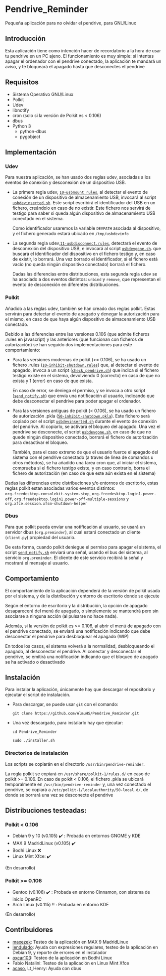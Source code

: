 # Pendrive_Reminder
Pequeña aplicación para no olvidar el pendrive, para GNU/Linux

## Introducción
Esta aplicación tiene como intención hacer de recordatorio a la hora de usar tu pendrive en un PC ajeno.
El funcionamiento es muy simple: si intentas apagar el ordenador con el pendrive conectado, la aplicación te mandará un aviso, y te bloqueará el apagado hasta que desconectes el pendrive

## Requisitos
- Sistema Operativo GNU/Linux
- Polkit
- Udev
- libnotify
- cron (solo si la versión de Polkit es < 0.106)
- dbus
- Python 3
    - python-dbus
    - pygobject

## Implementación

### Udev
Para nuestra aplicación, se han usado dos reglas udev, asociadas a los eventos de conexión y desconexión de un dispositivo USB.

- La primera regla udev, [`10-usbmount.rules`](https://github.com/AlmuHS/Pendrive_Reminder/blob/master/udev-rules/10-usbmount.rules), al detectar el evento de conexión de un dispositivo de almacenamiento USB, invocará al script [`usbdevinserted.sh`](https://github.com/AlmuHS/Pendrive_Reminder/blob/master/aux_scripts/usbdevinserted.sh). Este script escribirá el identificador del USB en un fichero, creándolo en caso de no existir.
Este fichero nos servirá de testigo para saber si queda algún dispositivo de almacenamiento USB conectado en el sistema.

	Como identificador usaremos la variable `DEVPATH` asociada al dispositivo, y el fichero generado estará ubicado en `/tmp/usbdevinfo`


- La segunda regla udev,[`11-usbdisconnect.rules`](https://github.com/AlmuHS/Pendrive_Reminder/blob/master/udev-rules/11-usbdisconnect.rules), detectará el evento de desconexión del dispositivo USB, e invocará al script [`usbdevgone.sh`](https://github.com/AlmuHS/Pendrive_Reminder/blob/master/aux_scripts/usbdevgone.sh). que buscará el identificador del dispositivo en el fichero testigo y, en caso de existir, lo borrará. Una vez borrado el identificador, si el fichero está vacío (no queda ningún dispositivo conectado) borrará el fichero.

	Dadas las diferencias entre distribuciones, esta segunda regla udev se ha asociado a dos eventos distintos: `unbind` y `remove`, que representan el evento de desconexión en diferentes distribuciones.

### Polkit
Añadido a las reglas udev, también se han creado dos reglas polkit. Estas servirán para detectar el evento de apagado y denegar la autorización para el mismo, en caso de que haya algún dispositivo de almacenamiento USB conectado.

Debido a las diferencias entre las versiones 0.106 (que admite ficheros .rules en javascript) y las anteriores (que funcionan con ficheros de autorización) se han seguido dos implementaciones para este comportamiento:


- Para las versiones modernas de polkit (>= 0.106), se ha usado un fichero .rules ([`10-inhibit-shutdown.rules`](https://github.com/AlmuHS/Pendrive_Reminder/blob/master/polkit-rules/10-inhibit-shutdown.rules)) que, al detectar el evento de apagado, invoca a un script ([`check_pendrive.sh`](https://github.com/AlmuHS/Pendrive_Reminder/blob/master/aux_scripts/check_pendrive.sh)) que indica si el fichero testigo existe en el sistema, devolviendo 0 (correcto) en caso de que no exista y 1 (error) en caso de que exista.

	En caso de error, se deniega el permiso, y se invoca a otro script ([`send_notify.sh`](https://github.com/AlmuHS/Pendrive_Reminder/blob/master/aux_scripts/send_notify.sh)) que envía una notificación al usuario, indicando que debe desconectar el pendrive para poder apagar el ordenador.
	
- Para las versiones antiguas de polkit (< 0.106), se ha usado un fichero de autorización .pkla ([`50-inhibit-shutdown.pkla`](https://github.com/AlmuHS/Pendrive_Reminder/blob/master/polkit-rules/50-inhibit-shutdown.pkla)).
		Este fichero será copiado por el script [`usbdevinserted.sh`](https://github.com/AlmuHS/Pendrive_Reminder/blob/master/aux_scripts/usbdevinserted.sh) durante el evento de conexión del pendrive. Al copiarlo, se activará el bloqueo del apagado.
		Una vez el pendrive se desconecte, el script [`usbdevgone.sh`](https://github.com/AlmuHS/Pendrive_Reminder/blob/master/aux_scripts/usbdevgone.sh), en caso de que no quede ningún dispositivo conectado, borrará el fichero de autorización para desactivar el bloqueo.
		
    También, para el caso extremo de que el usuario fuerce el apagado del sistema con el pendrive conectado (a traves de línea de   comandos u otros métodos), se ha añadido una tarea cron que, al iniciar el sistema, comprueba si el fichero testigo existe, y en  caso contrario, borra el fichero de autorización (en caso de que este aún exista en el sistema)
		
Dadas las diferencias entre distribuciones y/o entornos de escritorio, estas reglas polkit estan asociadas varios eventos distintos: `org.freedesktop.consolekit.system.stop`, `org.freedesktop.login1.power-off`, `org.freedesktop.login1.power-off-multiple-sessions` y `org.xfce.session.xfsm-shutdown-helper` 

### Dbus

Para que polkit pueda envíar una notificación al usuario, se usará un servidor dbus (`org.preminder`), al cual estará conectado un cliente (`client.py`) propiedad del usuario.

De esta forma, cuando polkit deniegue el permiso para apagar el sistema, el script [`send_notify.sh`](https://github.com/AlmuHS/Pendrive_Reminder/blob/master/aux_scripts/send_notify.sh) enviará una señal, usando el bus del sistema, al servicio `org.preminder`. El cliente de este servicio recibirá la señal y mostrará el mensaje al usuario.


## Comportamiento
El comportamiento de la aplicación dependerá de la versión de polkit usada por el sistema, y de la distribución y entorno de escritorio donde se ejecute

Según el entorno de escritorio y la distribución, la opción de apagado desaparecerá del menú de apagado, o simplemente se mantendrá pero sin asociarse a ninguna acción (al pulsarse no hace nada).

Además, si la versión de polkit es >= 0.106, al abrir el menú de apagado con el pendrive conectado, se enviará una notificación indicando que debe desconectar el pendrive para desbloquear el apagado (WIP)

En todos los casos, el sistema volverá a la normalidad, desbloqueando el apagado, al desconectar el pendrive.
Al conectar y desconectar el pendrive, se emitirá una notificación indicando que el bloqueo de apagado se ha activado o desactivado

## Instalación

Para instalar la aplicación, únicamente hay que descargar el repositorio y ejecutar el script de instalación.

- Para descargar, se puede usar `git` con el comando:

	`git clone https://github.com/AlmuHS/Pendrive_Reminder.git`
	
- Una vez descargado, para instalarlo hay que ejecutar:

	`cd Pendrive_Reminder`
	
	`sudo ./installer.sh`

### Directorios de instalación

Los scripts se copiarán en el directorio `/usr/bin/pendrive-reminder`. 

La regla polkit se copiará en `/usr/share/polkit-1/rules.d/` en caso de polkit >= 0.106. 
En caso de polkit < 0.106, el fichero .pkla se ubicará temporalmente en `/usr/bin/pendrive-reminder` y, una vez conectado el pendrive, se copiará a `/etc/polkit-1/localauthority/50-local.d/`, de donde se borrará una vez se desconecte el pendrive


## Distribuciones testeadas:
### Polkit < 0.106
- Debian 9 y 10 (v0.105) :heavy_check_mark: : Probada en entornos GNOME y KDE  
- MAX 9 MadridLinux (v0.105)  :heavy_check_mark:
- Bodhi Linux  :x:
- Linux Mint Xfce: :heavy_check_mark:

(En desarrollo)

### Polkit >= 0.106
- Gentoo (v0.106) :heavy_check_mark: : Probada en entorno Cinnamon, con sistema de inicio OpenRC
- Arch Linux (v0.115)  :bangbang: : Probada en entorno KDE

(En desarrollo)

## Contribuidores
- [maxezek](https://github.com/maxezek): Testeo de la aplicación en MAX 9 MadridLinux
- [lendulado](https://github.com/lendulado): Ayuda con expresiones regulares, testeo de la aplicación en Debian 9, y reporte de errores en el instalador
- [oxcar103](https://github.com/oxcar103): Testeo de la aplicación en Bodhi Linux
- Fabio Natalini: Testeo de la aplicación en Linux Mint Xfce 
- [acaso](https://github.com/acaso), Lt_Henry: Ayuda con dbus

